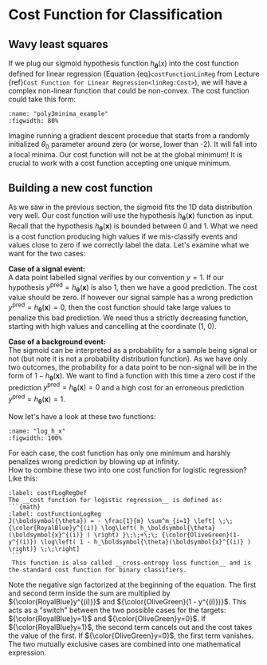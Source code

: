 # Cost Function for Classification



## Wavy least squares
If we plug our sigmoid hypothesis function $h_\boldsymbol{\theta}(x)$ into the cost function defined for linear regression (Equation {eq}`costFunctionLinReg` from Lecture {ref}`Cost Function for Linear Regression<linReg:Cost>`), we will have a complex non-linear function that could be non-convex. The cost function could take this form: 

```{glue:figure} poly3minima_example
:name: "poly3minima_example"
:figwidth: 80%
```

Imagine running a gradient descent procedue that starts from a randomly initialized $\theta_0$ parameter around zero (or worse, lower than -2). It will fall into a local minima. Our cost function will not be at the global minimum! It is crucial to work with a cost function accepting one unique minimum.


## Building a new cost function
As we saw in the previous section, the sigmoid fits the 1D data distribution very well. Our cost function will use the hypothesis $h_\boldsymbol{\theta}(\boldsymbol{x})$ function as input. Recall that the hypothesis $h_\boldsymbol{\theta}(\boldsymbol{x})$ is bounded between 0 and 1. What we need is a cost function producing high values if we mis-classify events and values close to zero if we correctly label the data. Let's examine what we want for the two cases:

__Case of a signal event:__  
A data point labelled signal verifies by our convention $y=1$. If our hypothesis $y^\text{pred} = h_\boldsymbol{\theta}(\boldsymbol{x})$ is also 1, then we have a good prediction. The cost value should be zero. If however our signal sample has a wrong prediction $y^\text{pred} = h_\boldsymbol{\theta}(\boldsymbol{x}) = 0$, then the cost function should take large values to penalize this bad prediction. We need thus a strictly decreasing function, starting with high values and cancelling at the coordinate (1, 0). 

__Case of a background event:__  
The sigmoid can be interpreted as a probability for a sample being signal or not (but note it is not a probability distribution function). As we have only two outcomes, the probability for a data point to be non-signal will be in the form of $1 - h_\boldsymbol{\theta}(\boldsymbol{x})$. We want to find a function with this time a zero cost if the prediction $y^\text{pred} = h_\boldsymbol{\theta}(\boldsymbol{x}) = 0$ and a high cost for an erroneous prediction $y^\text{pred} = h_\boldsymbol{\theta}(\boldsymbol{x}) = 1$.

Now let's have a look at these two functions:

```{glue:figure} log_h_x
:name: "log_h_x"
:figwidth: 100%
```

For each case, the cost function has only one minimum and harshly penalizes wrong prediction by blowing up at infinity.  
How to combine these two into one cost function for logistic regression?  
Like this:

````{prf:definition}
:label: costFLogRegDef
The __cost function for logistic regression__ is defined as:
```{math}
:label: costFunctionLogReg
J(\boldsymbol{\theta}) = - \frac{1}{m} \sum^m_{i=1} \left[ \;\; {\color{RoyalBlue}y^{(i)} \log\left( h_\boldsymbol{\theta}(\boldsymbol{x}^{(i)} ) \right) }\;\;+\;\; {\color{OliveGreen}(1- y^{(i)}) \log\left( 1 - h_\boldsymbol{\theta}(\boldsymbol{x}^{(i)} ) \right)} \;\;\right]
 ```
 This function is also called __cross-entropy loss function__ and is the standard cost function for binary classifiers.
````

Note the negative sign factorized at the beginning of the equation. The first and second term inside the sum are multiplied by ${\color{RoyalBlue}y^{(i)}}$ and ${\color{OliveGreen}(1 - y^{(i)})}$. This acts as a "switch" between the two possible cases for the targets: ${\color{RoyalBlue}y=1}$ and ${\color{OliveGreen}y=0}$. If ${\color{RoyalBlue}y=1}$, the second term cancels out and the cost takes the value of the first. If ${\color{OliveGreen}y=0}$, the first term vanishes. The two mutually exclusive cases are combined into one mathematical expression. 


